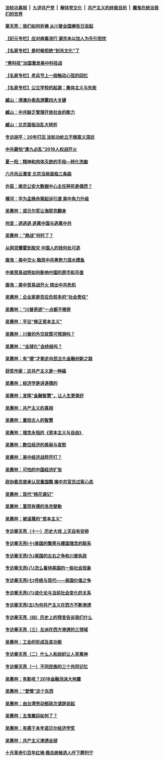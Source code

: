 

####  [法轮功真相](../../../../basic/blob/master/README.md?t=06292102) &nbsp;|&nbsp; [九评共产党](../../../../9ping.md/blob/master/README.md?t=06292102) &nbsp;|&nbsp; [解体党文化](../../../../jtdwh.md/blob/master/README.md?t=06292102)  &nbsp;|&nbsp; [共产主义的终极目的](../../../../gczydzjmd.md/blob/master/README.md?t=06292102) &nbsp;|&nbsp; [魔鬼在统治我们的世界](../../../../mgztzwmdsj.md/blob/master/README.md?t=06292102) 

#### [章天亮：我们如何祈祷 从川普全国祷告日说起](../pages/nsc423/n11944627.md?t=06292102) 

#### [【纪元专栏】应对病毒流行 渥京未以加人为先引担忧](../pages/nsc423/n11875714.md?t=06292102) 

#### [【名家专栏】是时候拒绝“封杀文化”了](../pages/nsc423/n11814093.md?t=06292102) 

#### [“黑科技”治国激发美中科技战](../pages/nsc423/n11638056.md?t=06292102) 

#### [【名家专栏】老兵节上一段触动心弦的回忆](../pages/nsc423/n11646016.md?t=06292102) 

#### [【名家专栏】公立学校的起源：集体主义与失败](../pages/nsc423/n11601833.md?t=06292102) 

#### [臧山：港澳办表态透露四大关键](../pages/nsc423/n11421628.md?t=06292102) 

#### [臧山：中共缺乏管理开放社会的能力](../pages/nsc423/n11407457.md?t=06292102) 

#### [臧山：北京面临治乱大转折](../pages/nsc423/n11406895.md?t=06292102) 

#### [专访胡平：20年打压 法轮功屹立不倒意义深远](../pages/nsc423/n11398800.md?t=06292102) 

#### [中共最怕“逢九必乱”2019人权战开火](../pages/nsc423/n11385248.md?t=06292102) 

#### [夏一阳：精神和肉体灭绝的手段—转化洗脑](../pages/nsc423/n11368250.md?t=06292102) 

#### [六月风云激变 北京当局面临三条路](../pages/nsc423/n11313668.md?t=06292102) 

#### [许茹：南京公安大数据中心主任猝死是偶然？](../pages/nsc423/n11064744.md?t=06292102) 

#### [横河：华为孟晚舟案起诉引渡 美中角力升级](../pages/nsc423/n11027230.md?t=06292102) 

#### [吴惠林：诺贝尔奖让海耶克翻身](../pages/nsc423/n10890049.md?t=06292102) 

#### [何坚：逃逃逃 逃离中国与逃离中共](../pages/nsc423/n10592891.md?t=06292102) 

#### [吴惠林：“商战”何时了？](../pages/nsc423/n10573558.md?t=06292102) 

#### [从网贷爆雷到股灾 中国人的钱何处可逃](../pages/nsc423/n10572800.md?t=06292102) 

#### [唐浩：美中交火 隐现中共黑势力混水摸鱼](../pages/nsc423/n10544040.md?t=06292102) 

#### [中美贸易战将如何影响中国的房市和币值](../pages/nsc423/n10543697.md?t=06292102) 

#### [唐浩：美中贸易战开火 烧出中共危机](../pages/nsc423/n10540126.md?t=06292102) 

#### [吴惠林：企业家是否应负较多的“社会责任”](../pages/nsc423/n10535022.md?t=06292102) 

#### [吴惠林：“川普奇迹”一点都不稀奇](../pages/nsc423/n10512808.md?t=06292102) 

#### [吴惠林：平议“修正资本主义”](../pages/nsc423/n10495724.md?t=06292102) 

#### [吴惠林：川普的外交政策可预测吗？](../pages/nsc423/n10462387.md?t=06292102) 

#### [吴惠林：“全球化”会终结吗？](../pages/nsc423/n10452838.md?t=06292102) 

#### [吴惠林：有“德”才能走向民主化金融创新之路](../pages/nsc423/n10432292.md?t=06292102) 

#### [获奖作家：这共产主义是一种癌](../pages/nsc423/n10431541.md?t=06292102) 

#### [吴惠林：经济学是讲道德的](../pages/nsc423/n10398014.md?t=06292102) 

#### [吴惠林：发挥“金融智慧”，让人生更美好](../pages/nsc423/n10375019.md?t=06292102) 

#### [吴惠林：共产主义的真相](../pages/nsc423/n10351394.md?t=06292102) 

#### [吴惠林：重拾古人的智慧](../pages/nsc423/n10337691.md?t=06292102) 

#### [吴惠林：理念永恒的《资本主义与自由》](../pages/nsc423/n10316274.md?t=06292102) 

#### [吴惠林：数位经济的美丽与哀愁](../pages/nsc423/n10292946.md?t=06292102) 

#### [吴惠林：美中经济战将开打？](../pages/nsc423/n10258825.md?t=06292102) 

#### [吴惠林：可怕的中国经济扩张](../pages/nsc423/n10219147.md?t=06292102) 

#### [政协委员提承认双重国籍 揭中共官员过客心态](../pages/nsc423/n10208809.md?t=06292102) 

#### [吴惠林：现代“桃花源记”](../pages/nsc423/n10185234.md?t=06292102) 

#### [吴惠林：富而有德的洛克斐勒](../pages/nsc423/n10142264.md?t=06292102) 

#### [吴惠林：被诬蔑的“资本主义”](../pages/nsc423/n10124816.md?t=06292102) 

#### [专访章天亮（十一）历史大戏 上天自有安排](../pages/nsc423/n10094905.md?t=06292102) 

#### [专访章天亮(十)美国的繁荣与建国理念的联系](../pages/nsc423/n10094899.md?t=06292102) 

#### [专访章天亮(九)美国的左右之争和川普执政](../pages/nsc423/n10094889.md?t=06292102) 

#### [专访章天亮(八)怎么看待美国的一些社会现象](../pages/nsc423/n10094857.md?t=06292102) 

#### [专访章天亮(七)传统与现代——美国价值之争](../pages/nsc423/n10093140.md?t=06292102) 

#### [专访章天亮(六)进化论与当前社会变化的关系](../pages/nsc423/n10092036.md?t=06292102) 

#### [专访章天亮(五)为何共产主义在西方不断渗透](../pages/nsc423/n10083620.md?t=06292102) 

#### [专访章天亮（四）历史上的预言告诉我们什么](../pages/nsc423/n10083606.md?t=06292102) 

#### [专访章天亮（三）左派在西方渗透的三领域](../pages/nsc423/n10081115.md?t=06292102) 

#### [吴惠林：工会的形成及其功能](../pages/nsc423/n10080633.md?t=06292102) 

#### [专访章天亮（二）什么人和组织让人背离神](../pages/nsc423/n10076637.md?t=06292102) 

#### [专访章天亮（一）不同民族的三个共同记忆](../pages/nsc423/n10074188.md?t=06292102) 

#### [吴惠林：有影呒？2018金融泡沫大地震](../pages/nsc423/n10040534.md?t=06292102) 

#### [吴惠林：“爱情”这个东西](../pages/nsc423/n10019423.md?t=06292102) 

#### [吴惠林：由台湾劳动部政次请辞说起](../pages/nsc423/n9979679.md?t=06292102) 

#### [吴惠林：五鬼搬运如何了？](../pages/nsc423/n9925338.md?t=06292102) 

#### [吴惠林：有感于本年诺贝尔经济学奖](../pages/nsc423/n9871883.md?t=06292102) 

#### [吴惠林：共产主义渗透全球](../pages/nsc423/n9812748.md?t=06292102) 

#### [十月革命引百年红祸 俄总统候选人吁下葬列宁](../pages/nsc423/n9810182.md?t=06292102) 

